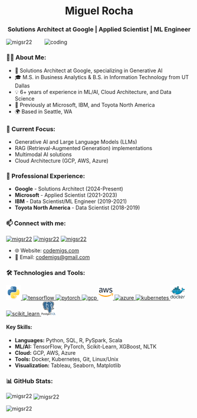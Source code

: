 <h1 align="center">Miguel Rocha</h1>
<h3 align="center">Solutions Architect at Google | Applied Scientist | ML Engineer</h3>

<img src="https://cdn.dribbble.com/users/1059583/screenshots/4171367/coding-freak.gif" alt="coding" align="right" width="400">

<p align="left"> <img src="https://visitcount.itsvg.in/api?id=migsr22&label=Profile%20Views&icon=0&pretty=false" alt="migsr22" /> </p>

### 👨‍💻 About Me:
- 🌟 Solutions Architect at Google, specializing in Generative AI
- 🎓 M.S. in Business Analytics & B.S. in Information Technology from UT Dallas
- 💡 6+ years of experience in ML/AI, Cloud Architecture, and Data Science
- 🏢 Previously at Microsoft, IBM, and Toyota North America
- 🌍 Based in Seattle, WA

### 🔭 Current Focus:
- Generative AI and Large Language Models (LLMs)
- RAG (Retrieval-Augmented Generation) implementations
- Multimodal AI solutions
- Cloud Architecture (GCP, AWS, Azure)

### 💼 Professional Experience:
- **Google** - Solutions Architect (2024-Present)
- **Microsoft** - Applied Scientist (2021-2023)
- **IBM** - Data Scientist/ML Engineer (2019-2021)
- **Toyota North America** - Data Scientist (2018-2019)

### 📫 Connect with me:
<p align="left">
<a href="https://linkedin.com/in/migsr22" target="blank"><img align="center" src="https://raw.githubusercontent.com/rahuldkjain/github-profile-readme-generator/master/src/images/icons/Social/linked-in-alt.svg" alt="migsr22" height="30" width="40" /></a>
<a href="https://kaggle.com/migsr22" target="blank"><img align="center" src="https://raw.githubusercontent.com/rahuldkjain/github-profile-readme-generator/master/src/images/icons/Social/kaggle.svg" alt="migsr22" height="30" width="40" /></a>
<a href="https://twitter.com/migsr22" target="blank"><img align="center" src="https://raw.githubusercontent.com/rahuldkjain/github-profile-readme-generator/master/src/images/icons/Social/twitter.svg" alt="migsr22" height="30" width="40" /></a>
</p>

- 🌐 Website: [codemigs.com](https://codemigs.com)
- 📧 Email: codemigs@gmail.com

### 🛠 Technologies and Tools:
<p align="left">
<a href="https://www.python.org" target="_blank" rel="noreferrer"> <img src="https://raw.githubusercontent.com/devicons/devicon/master/icons/python/python-original.svg" alt="python" width="40" height="40"/> </a>
<a href="https://www.tensorflow.org" target="_blank" rel="noreferrer"> <img src="https://www.vectorlogo.zone/logos/tensorflow/tensorflow-icon.svg" alt="tensorflow" width="40" height="40"/> </a>
<a href="https://pytorch.org/" target="_blank" rel="noreferrer"> <img src="https://www.vectorlogo.zone/logos/pytorch/pytorch-icon.svg" alt="pytorch" width="40" height="40"/> </a>
<a href="https://cloud.google.com" target="_blank" rel="noreferrer"> <img src="https://www.vectorlogo.zone/logos/google_cloud/google_cloud-icon.svg" alt="gcp" width="40" height="40"/> </a>
<a href="https://aws.amazon.com" target="_blank" rel="noreferrer"> <img src="https://raw.githubusercontent.com/devicons/devicon/master/icons/amazonwebservices/amazonwebservices-original-wordmark.svg" alt="aws" width="40" height="40"/> </a>
<a href="https://azure.microsoft.com" target="_blank" rel="noreferrer"> <img src="https://www.vectorlogo.zone/logos/microsoft_azure/microsoft_azure-icon.svg" alt="azure" width="40" height="40"/> </a>
<a href="https://kubernetes.io" target="_blank" rel="noreferrer"> <img src="https://www.vectorlogo.zone/logos/kubernetes/kubernetes-icon.svg" alt="kubernetes" width="40" height="40"/> </a>
<a href="https://www.docker.com/" target="_blank" rel="noreferrer"> <img src="https://raw.githubusercontent.com/devicons/devicon/master/icons/docker/docker-original-wordmark.svg" alt="docker" width="40" height="40"/> </a>
<a href="https://scikit-learn.org/" target="_blank" rel="noreferrer"> <img src="https://upload.wikimedia.org/wikipedia/commons/0/05/Scikit_learn_logo_small.svg" alt="scikit_learn" width="40" height="40"/> </a>
<a href="https://www.postgresql.org" target="_blank" rel="noreferrer"> <img src="https://raw.githubusercontent.com/devicons/devicon/master/icons/postgresql/postgresql-original-wordmark.svg" alt="postgresql" width="40" height="40"/> </a>
</p>

#### Key Skills:
- **Languages:** Python, SQL, R, PySpark, Scala
- **ML/AI:** TensorFlow, PyTorch, Scikit-Learn, XGBoost, NLTK
- **Cloud:** GCP, AWS, Azure
- **Tools:** Docker, Kubernetes, Git, Linux/Unix
- **Visualization:** Tableau, Seaborn, Matplotlib

### 📊 GitHub Stats:
<p><img align="left" src="https://github-readme-stats.vercel.app/api/top-langs?username=migsr22&show_icons=true&locale=en&layout=compact" alt="migsr22" /></p>

<p>&nbsp;<img align="center" src="https://github-readme-stats.vercel.app/api?username=migsr22&show_icons=true&locale=en" alt="migsr22" /></p>

<p><img align="center" src="https://github-readme-streak-stats.herokuapp.com/?user=migsr22&" alt="migsr22" /></p>
